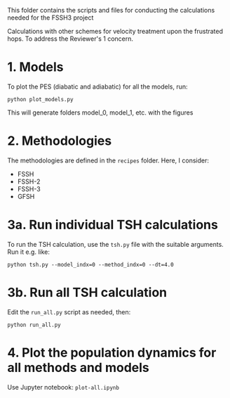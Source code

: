  This folder contains the scripts and files for conducting the calculations
 needed for the FSSH3 project


Calculations with other schemes for velocity treatment upon the frustrated hops.
To address the Reviewer's 1 concern.

# 1. Models

To plot the PES (diabatic and adiabatic) for all the models, run:

    python plot_models.py

This will generate folders  model_0,  model_1, etc. with the figures

# 2. Methodologies 

The methodologies are defined in the `recipes` folder. Here, I consider:
  - FSSH
  - FSSH-2
  - FSSH-3
  - GFSH

# 3a. Run individual TSH calculations

To run the TSH calculation, use the `tsh.py` file with the suitable arguments.
Run it e.g. like:

    python tsh.py --model_indx=0 --method_indx=0 --dt=4.0


# 3b. Run all TSH calculation

Edit the `run_all.py` script as needed, then:

    python run_all.py


# 4. Plot the population dynamics for all methods and models

Use Jupyter notebook: `plot-all.ipynb`
